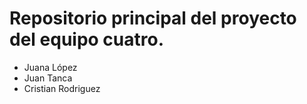 # Repositorio principal del proyecto del equipo cuatro.

- Juana López
- Juan Tanca
- Cristian Rodriguez
